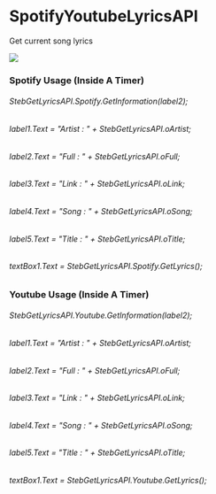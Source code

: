 # SpotifyYoutubeLyricsAPI
Get current song lyrics

<img src="https://s1.postimg.org/3sqccnqxa7/Screenshot_1.png"/>

### Spotify Usage (Inside A Timer)
###### StebGetLyricsAPI.Spotify.GetInformation(label2);
###### label1.Text = "Artist : " + StebGetLyricsAPI.oArtist;
###### label2.Text = "Full : " + StebGetLyricsAPI.oFull;
###### label3.Text = "Link : " + StebGetLyricsAPI.oLink;
###### label4.Text = "Song : " + StebGetLyricsAPI.oSong;
###### label5.Text = "Title : " + StebGetLyricsAPI.oTitle;
###### textBox1.Text = StebGetLyricsAPI.Spotify.GetLyrics();

### Youtube Usage (Inside A Timer)
###### StebGetLyricsAPI.Youtube.GetInformation(label2);
###### label1.Text = "Artist : " + StebGetLyricsAPI.oArtist;
###### label2.Text = "Full : " + StebGetLyricsAPI.oFull;
###### label3.Text = "Link : " + StebGetLyricsAPI.oLink;
###### label4.Text = "Song : " + StebGetLyricsAPI.oSong;
###### label5.Text = "Title : " + StebGetLyricsAPI.oTitle;
###### textBox1.Text = StebGetLyricsAPI.Youtube.GetLyrics();
